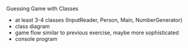 Guessing Game with Classes

- at least 3-4 classes (InputReader, Person, Main, NumberGenerator) 
- class diagram
- game flow similar to previous exercise, maybe more sophisticated
- console program

